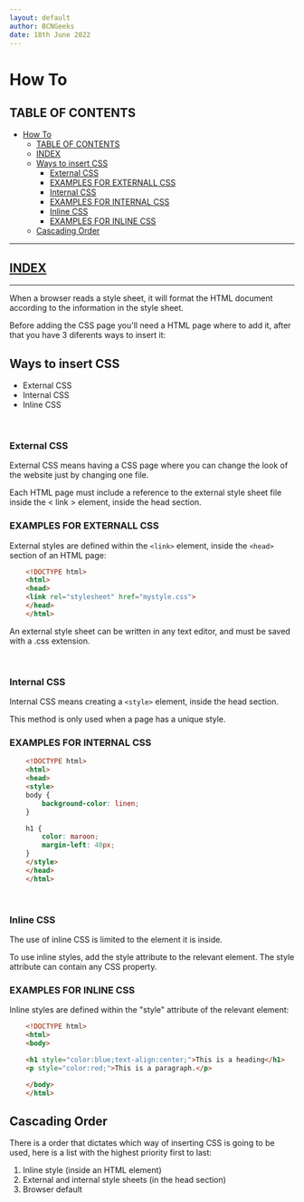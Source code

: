```yaml
---
layout: default
author: BCNGeeks
date: 18th June 2022
---
```


# How To

## TABLE OF CONTENTS
- [How To](#how-to)
  - [TABLE OF CONTENTS](#table-of-contents)
  - [INDEX](#index)
  - [Ways to insert CSS](#ways-to-insert-css)
    - [External CSS](#external-css)
    - [EXAMPLES FOR EXTERNALL CSS](#examples-for-externall-css)
    - [Internal CSS](#internal-css)
    - [EXAMPLES FOR INTERNAL CSS](#examples-for-internal-css)
    - [Inline CSS](#inline-css)
    - [EXAMPLES FOR INLINE CSS](#examples-for-inline-css)
  - [Cascading Order](#cascading-order)

---

## [INDEX](./index.md)

---

When a browser reads a style sheet, it will format the HTML document according to the information in the style sheet.

Before adding the CSS page you'll need a HTML page where to add it, after that you have 3 diferents ways to insert it:

## Ways to insert CSS

- External CSS
- Internal CSS
- Inline CSS

&nbsp;

### External CSS

External CSS means having a CSS page where you can change the look of the website just by changing one file.

Each HTML page must include a reference to the external style sheet file inside the < link > element, inside the head section.

### EXAMPLES FOR EXTERNALL CSS

External styles are defined within the `<link>` element, inside the `<head>` section of an HTML page:

```HTML
    <!DOCTYPE html>
    <html>
    <head>
    <link rel="stylesheet" href="mystyle.css">
    </head>
    </html>
```

An external style sheet can be written in any text editor, and must be saved with a .css extension.

&nbsp;

### Internal CSS

Internal CSS means creating a `<style>` element, inside the head section.

This method is only used when a page has a unique style.

### EXAMPLES FOR INTERNAL CSS

```HTML
    <!DOCTYPE html>
    <html>
    <head>
    <style>
    body {
        background-color: linen;
    }

    h1 {
        color: maroon;
        margin-left: 40px;
    }
    </style>
    </head>
    </html>
```

&nbsp;

### Inline CSS

The use of inline CSS is limited to the element it is inside.

To use inline styles, add the style attribute to the relevant element.
The style attribute can contain any CSS property.

### EXAMPLES FOR INLINE CSS

Inline styles are defined within the "style" attribute of the relevant element:

```HTML
    <!DOCTYPE html>
    <html>
    <body>

    <h1 style="color:blue;text-align:center;">This is a heading</h1>
    <p style="color:red;">This is a paragraph.</p>

    </body>
    </html>
```

## Cascading Order

There is a order that dictates which way of inserting CSS is going to be used, here is a list with the highest priority first to last:

1. Inline style (inside an HTML element)
2. External and internal style sheets (in the head section)
3. Browser default
